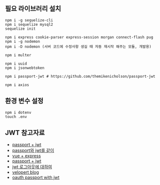 ## 필요 라이브러리 설치
```
npm i -g sequelize-cli
npm i sequelize mysql2
sequelize init

npm i express cookie-parser express-session morgan connect-flash pug
npm i -g nodemon
npm i -D nodemon (서버 코드에 수정사항 생길 때 자동 재시작 해주는 모듈, 개발용) 

npm i multer

npm i uuid
npm i jsonwebtoken

npm i passport-jwt # https://github.com/themikenicholson/passport-jwt

npm i axios
```

## 환경 변수 설정
```
npm i dotenv
touch .env
```

## JWT 참고자료
- [passport + jwt](https://www.sitepoint.com/spa-social-login-google-facebook/)
- [passport와 jwt를 같이](https://medium.com/front-end-weekly/learn-using-jwt-with-passport-authentication-9761539c4314)
- [vue + express](http://blog.jeonghwan.net/2018/03/26/vue-authentication.html)
- [passport + jwt](http://webframeworks.kr/tutorials/expressjs/auth_log_in_out/)
- [jwt 로그아웃에 대하여](https://medium.com/devgorilla/how-to-log-out-when-using-jwt-a8c7823e8a6)
- [velopert blog](https://velopert.com/2448)
- [oauth passport with jwt](https://stackoverflow.com/questions/40828955/passport-jwt-google-strategy-disable-session-res-send-after-google-cal)
